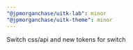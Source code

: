```yaml
---
"@jpmorganchase/uitk-lab": minor
"@jpmorganchase/uitk-theme": minor
---
```


Switch css/api and new tokens for switch
